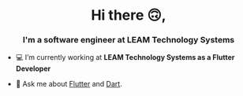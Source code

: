 <h1 align="center">Hi there 🙃,  </h1>
<h3 align="center">I'm a software engineer at LEAM Technology Systems</h3>

- 💻 I’m currently working at **LEAM Technology Systems as a Flutter Developer**

- 💬 Ask me about [Flutter](https://flutter.dev) and [Dart](https://dart.dev).

<p align="left">
</p>
